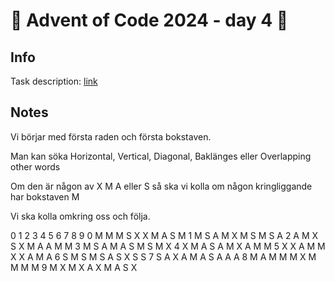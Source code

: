 # 🎄 Advent of Code 2024 - day 4 🎄

## Info

Task description: [link](https://adventofcode.com/2024/day/4)

## Notes

Vi börjar med första raden och första bokstaven.

Man kan söka Horizontal, Vertical, Diagonal, Baklänges eller Overlapping other words

Om den är någon av X M A eller S så ska vi kolla om någon kringliggande har bokstaven M

Vi ska kolla omkring oss och följa.

0 1 2 3 4 5 6 7 8 9
0 M M M S X X M A S M
1 M S A M X M S M S A
2 A M X S X M A A M M
3 M S A M A S M S M X
4 X M A S A M X A M M
5 X X A M M X X A M A
6 S M S M S A S X S S
7 S A X A M A S A A A
8 M A M M M X M M M M
9 M X M X A X M A S X
